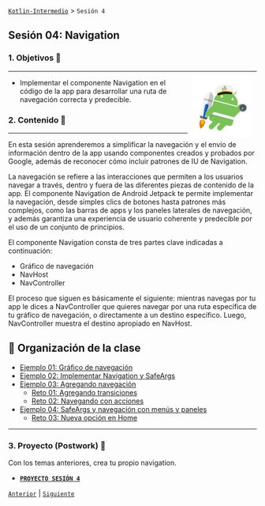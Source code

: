 [`Kotlin-Intermedio`](../Readme.md) > `Sesión 4`

## Sesión 04: Navigation



### 1. Objetivos :dart: 

---

<img src="images/jetpack-nav-icon.png" align="right" height="120" hspace="10">

- Implementar el componente Navigation en el código de la app para desarrollar una ruta de navegación correcta y predecible.

  


### 2. Contenido :blue_book:

---

En esta sesión aprenderemos a simplificar la navegación y el envío de información dentro de la app usando componentes creados y probados por Google, además de reconocer cómo incluir patrones de IU de Navigation.

La navegación se refiere a las interacciones que permiten a los usuarios navegar a través, dentro y fuera de las diferentes piezas de contenido de la app. El componente Navigation de Android Jetpack te permite implementar la navegación, desde simples clics de botones hasta patrones más complejos, como las barras de apps y los paneles laterales de navegación, y además garantiza una experiencia de usuario coherente y predecible por el uso de un conjunto de principios.

El componente Navigation consta de tres partes clave indicadas a continuación:
- Gráfico de navegación
- NavHost
- NavController

El proceso que siguen es básicamente el siguiente: mientras navegas por tu app le dices a NavController que quieres navegar por una ruta específica de tu gráfico de navegación, o directamente a un destino específico. Luego, NavController muestra el destino apropiado en NavHost.



## 📂 Organización de la clase

- [Ejemplo 01: Gráfico de navegación](./Ejemplo-01/README.md)
- [Ejemplo 02: Implementar Navigation y SafeArgs](./Ejemplo-02/README.md)
- [Ejemplo 03: Agregando navegación](./Ejemplo-03/README.md)
    - [Reto 01: Agregando transiciones](./Reto-01/README.md)
    - [Reto  02: Navegando con acciones](./Reto-02/README.md)
- [Ejemplo 04: SafeArgs y navegación con menús y paneles](./Ejemplo-04/README.md)
    - [Reto  03: Nueva opción en Home](./Reto-03/README.md)

---

### 3. Proyecto (Postwork) :hammer:

Con los temas anteriores, crea tu propio navigation.

- [**`PROYECTO SESIÓN 4`**](Proyecto/Readme.md)

[`Anterior`](../Sesion-04/Readme.md) | [`Siguiente`](../Sesion-05/Readme.md)      
